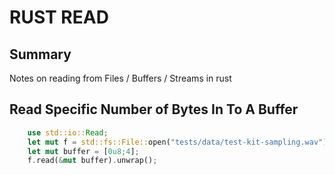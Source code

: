 # RUST READ

## Summary
Notes on reading from Files / Buffers / Streams in rust

## Read Specific Number of Bytes In To A Buffer
```rust
    use std::io::Read;
    let mut f = std::fs::File::open("tests/data/test-kit-sampling.wav").unwrap();
    let mut buffer = [0u8;4];
    f.read(&mut buffer).unwrap();
```
